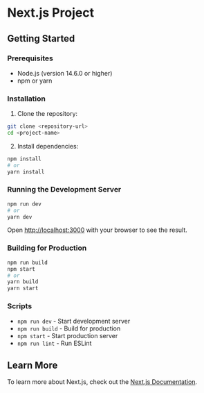 # Next.js Project

## Getting Started

### Prerequisites
- Node.js (version 14.6.0 or higher)
- npm or yarn

### Installation

1. Clone the repository:
```bash
git clone <repository-url>
cd <project-name>
```

2. Install dependencies:
```bash
npm install
# or
yarn install
```

### Running the Development Server

```bash
npm run dev
# or
yarn dev
```

Open [http://localhost:3000](http://localhost:3000) with your browser to see the result.

### Building for Production

```bash
npm run build
npm start
# or
yarn build
yarn start
```

### Scripts

- `npm run dev` - Start development server
- `npm run build` - Build for production
- `npm start` - Start production server
- `npm run lint` - Run ESLint

## Learn More

To learn more about Next.js, check out the [Next.js Documentation](https://nextjs.org/docs).